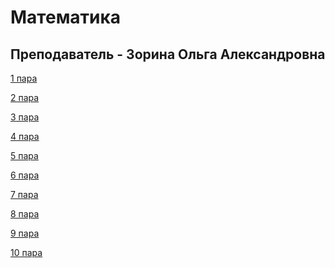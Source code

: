 # Математика

## Преподаватель - Зорина Ольга Александровна

[1 пара](https://github.com/SS342/College-Program/tree/main/Математика/1-пара)

[2 пара](https://github.com/SS342/College-Program/tree/main/Математика/2%20пара)

[3 пара](https://github.com/SS342/College-Program/blob/main/Математика/3%20пара/README.md)

[4 пара]()

[5 пара]()

[6 пара]()

[7 пара]()

[8 пара]()

[9 пара]()

[10 пара]()
